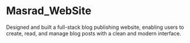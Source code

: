 # Masrad_WebSite
Designed and built a full-stack blog publishing website,  enabling users to create, read, and manage blog posts with a clean and modern  interface. 
